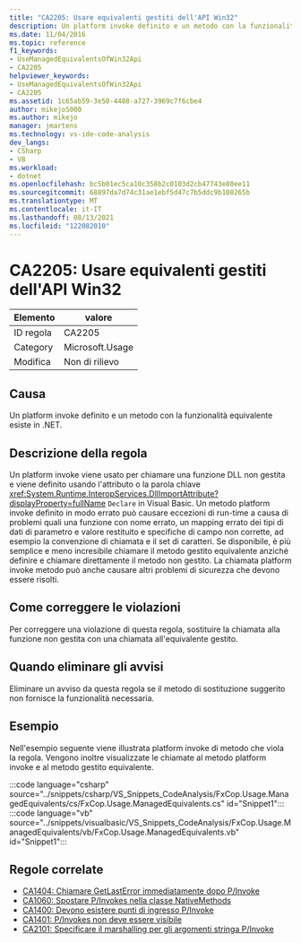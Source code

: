 ```yaml
---
title: "CA2205: Usare equivalenti gestiti dell'API Win32"
description: Un platform invoke definito e un metodo con la funzionalità equivalente esiste in .NET.
ms.date: 11/04/2016
ms.topic: reference
f1_keywords:
- UseManagedEquivalentsOfWin32Api
- CA2205
helpviewer_keywords:
- UseManagedEquivalentsOfWin32Api
- CA2205
ms.assetid: 1c65ab59-3e50-4488-a727-3969c7f6cbe4
author: mikejo5000
ms.author: mikejo
manager: jmartens
ms.technology: vs-ide-code-analysis
dev_langs:
- CSharp
- VB
ms.workload:
- dotnet
ms.openlocfilehash: bc5b01ec5ca10c358b2c0103d2cb47743e80ee11
ms.sourcegitcommit: 68897da7d74c31ae1ebf5d47c7b5ddc9b108265b
ms.translationtype: MT
ms.contentlocale: it-IT
ms.lasthandoff: 08/13/2021
ms.locfileid: "122082010"
---
```

# <a name="ca2205-use-managed-equivalents-of-win32-api"></a>CA2205: Usare equivalenti gestiti dell'API Win32

|Elemento|valore|
|-|-|
|ID regola|CA2205|
|Category|Microsoft.Usage|
|Modifica|Non di rilievo|

## <a name="cause"></a>Causa

Un platform invoke definito e un metodo con la funzionalità equivalente esiste in .NET.

## <a name="rule-description"></a>Descrizione della regola

Un platform invoke viene usato per chiamare una funzione DLL non gestita e viene definito usando l'attributo o la parola chiave <xref:System.Runtime.InteropServices.DllImportAttribute?displayProperty=fullName> `Declare` in Visual Basic. Un metodo platform invoke definito in modo errato può causare eccezioni di run-time a causa di problemi quali una funzione con nome errato, un mapping errato dei tipi di dati di parametro e valore restituito e specifiche di campo non corrette, ad esempio la convenzione di chiamata e il set di caratteri. Se disponibile, è più semplice e meno incresibile chiamare il metodo gestito equivalente anziché definire e chiamare direttamente il metodo non gestito. La chiamata platform invoke metodo può anche causare altri problemi di sicurezza che devono essere risolti.

## <a name="how-to-fix-violations"></a>Come correggere le violazioni

Per correggere una violazione di questa regola, sostituire la chiamata alla funzione non gestita con una chiamata all'equivalente gestito.

## <a name="when-to-suppress-warnings"></a>Quando eliminare gli avvisi

Eliminare un avviso da questa regola se il metodo di sostituzione suggerito non fornisce la funzionalità necessaria.

## <a name="example"></a>Esempio

Nell'esempio seguente viene illustrata platform invoke di metodo che viola la regola. Vengono inoltre visualizzate le chiamate al metodo platform invoke e al metodo gestito equivalente.

:::code language="csharp" source="../snippets/csharp/VS_Snippets_CodeAnalysis/FxCop.Usage.ManagedEquivalents/cs/FxCop.Usage.ManagedEquivalents.cs" id="Snippet1":::
:::code language="vb" source="../snippets/visualbasic/VS_Snippets_CodeAnalysis/FxCop.Usage.ManagedEquivalents/vb/FxCop.Usage.ManagedEquivalents.vb" id="Snippet1":::

## <a name="related-rules"></a>Regole correlate

- [CA1404: Chiamare GetLastError immediatamente dopo P/Invoke](../code-quality/ca1404.md)
- [CA1060: Spostare P/Invokes nella classe NativeMethods](/dotnet/fundamentals/code-analysis/quality-rules/ca1060)
- [CA1400: Devono esistere punti di ingresso P/Invoke](../code-quality/ca1400.md)
- [CA1401: P/Invokes non deve essere visibile](/dotnet/fundamentals/code-analysis/quality-rules/ca1401)
- [CA2101: Specificare il marshalling per gli argomenti stringa P/Invoke](/dotnet/fundamentals/code-analysis/quality-rules/ca2101)
